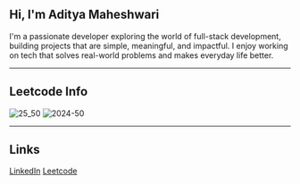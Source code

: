 ## Hi, I'm Aditya Maheshwari
I'm a passionate developer exploring the world of full-stack development, building projects that are simple, meaningful, and impactful. I enjoy working on tech that solves real-world problems and makes everyday life better.

---
## Leetcode Info
![25_50](https://github.com/user-attachments/assets/7538b026-68e4-4e24-958a-b9b82a2630ab) ![2024-50](https://github.com/user-attachments/assets/e1c69aad-6d8d-4edc-bfc7-499171cb6332)

---
## Links
[LinkedIn](https://www.linkedin.com/in/aditya-maheshwari4/) [Leetcode](https://leetcode.com/u/Aditya_Maheshwari_/) 

<!--
**AdityaMaheshwari30114/AdityaMaheshwari30114** is a ✨ _special_ ✨ repository because its `README.md` (this file) appears on your GitHub profile.
hackerrank 

-->
